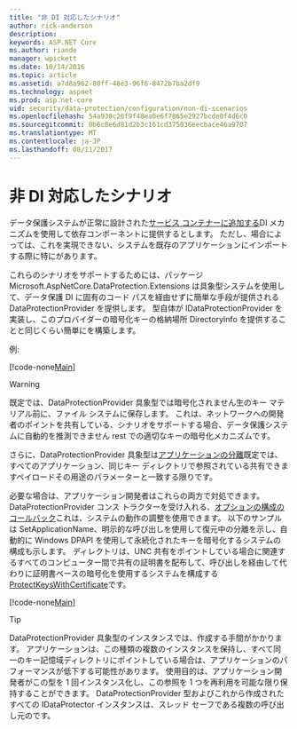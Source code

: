 ```yaml
---
title: "非 DI 対応したシナリオ"
author: rick-anderson
description: 
keywords: ASP.NET Core
ms.author: riande
manager: wpickett
ms.date: 10/14/2016
ms.topic: article
ms.assetid: a7d8a962-80ff-48e3-96f6-8472b7ba2df9
ms.technology: aspnet
ms.prod: asp.net-core
uid: security/data-protection/configuration/non-di-scenarios
ms.openlocfilehash: 54a930c26f9f48ea0e6f7865e2927bcde0f4d6c0
ms.sourcegitcommit: 0b6c8e6d81d2b3c161cd375036eecbace46a9707
ms.translationtype: MT
ms.contentlocale: ja-JP
ms.lasthandoff: 08/11/2017
---
```

# <a name="non-di-aware-scenarios"></a>非 DI 対応したシナリオ

データ保護システムが正常に設計された[サービス コンテナーに追加する](../consumer-apis/overview.md)DI メカニズムを使用して依存コンポーネントに提供するとします。 ただし、場合によっては、これを実現できない、システムを既存のアプリケーションにインポートする際に特にがあります。

これらのシナリオをサポートするためには、パッケージ Microsoft.AspNetCore.DataProtection.Extensions は具象型システムを使用して、データ保護 DI に固有のコード パスを経由せずに簡単な手段が提供される DataProtectionProvider を提供します。 型自体が IDataProtectionProvider を実装し、このプロバイダーの暗号化キーの格納場所 DirectoryInfo を提供することと同じくらい簡単にを構築します。

例:

[!code-none[Main](non-di-scenarios/_static/nodisample1.cs)]

>[!WARNING]
> 既定では、DataProtectionProvider 具象型では暗号化されません生のキー マテリアル前に、ファイル システムに保存します。 これは、ネットワークへの開発者のポイントを共有している、シナリオをサポートする場合、データ保護システムに自動的を推測できません rest での適切なキーの暗号化メカニズムです。
>
>さらに、DataProtectionProvider 具象型は[アプリケーションの分離](overview.md#data-protection-configuration-per-app-isolation)既定では、すべてのアプリケーション、同じキー ディレクトリで参照されている共有できますペイロードその用途のパラメーターと一致する限りです。

必要な場合は、アプリケーション開発者はこれらの両方で対処できます。 DataProtectionProvider コンス トラクターを受け入れる、[オプションの構成のコールバック](overview.md#data-protection-configuration-callback)これは、システムの動作の調整を使用できます。 以下のサンプルは SetApplicationName、明示的な呼び出しを使用して復元中の分離を示し、自動的に Windows DPAPI を使用して永続化されたキーを暗号化するシステムの構成も示します。 ディレクトリは、UNC 共有をポイントしている場合に関連するすべてのコンピューター間で共有の証明書を配布して、呼び出しを経由して代わりに証明書ベースの暗号化を使用するシステムを構成する[ProtectKeysWithCertificate](overview.md#configuring-x509-certificate)です。

[!code-none[Main](non-di-scenarios/_static/nodisample2.cs)]

>[!TIP]
> DataProtectionProvider 具象型のインスタンスでは、作成する手間がかかります。 アプリケーションは、この種類の複数のインスタンスを保持し、すべて同一のキー記憶域ディレクトリにポイントしている場合は、アプリケーションのパフォーマンスが低下する可能性があります。 使用目的は、アプリケーション開発者がこの型を 1 回インスタンス化し、この参照を 1 つを再利用を可能な限り保持することができます。 DataProtectionProvider 型およびこれから作成されたすべての IDataProtector インスタンスは、スレッド セーフである複数の呼び出し元のです。
